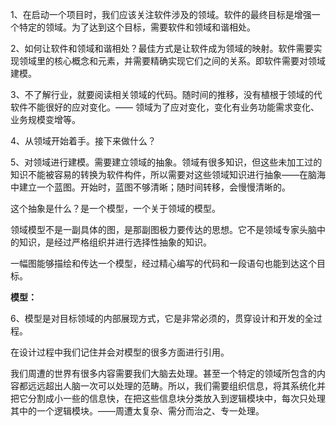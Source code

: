 1、在启动一个项目时，我们应该关注软件涉及的领域。软件的最终目标是增强一个特定的领域。为了达到这个目标，需要软件和领域和谐相处。

2、如何让软件和领域和谐相处？最佳方式是让软件成为领域的映射。软件需要实现领域里的核心概念和元素，并需要精确实现它们之间的关系。即软件需要对领域建模。

3、不了解行业，就要阅读相关领域的代码。随时间的推移，没有植根于领域的代软件不能很好的应对变化。—— 领域为了应对变化，变化有业务功能需求变化、业务规模变增等。

4、从领域开始着手。接下来做什么？

5、对领域进行建模。需要建立领域的抽象。领域有很多知识，但这些未加工过的知识不能被容易的转换为软件构件，所以需要对这些领域知识进行抽象——在脑海中建立一个蓝图。开始时，蓝图不够清晰；随时间转移，会慢慢清晰的。

这个抽象是什么？是一个模型，一个关于领域的模型。

领域模型不是一副具体的图，是那副图极力要传达的思想。它不是领域专家头脑中的知识，是经过严格组织并进行选择性抽象的知识。

一幅图能够描绘和传达一个模型，经过精心编写的代码和一段语句也能到达这个目标。

**模型：**

6、模型是对目标领域的内部展现方式，它是非常必须的，贯穿设计和开发的全过程。

在设计过程中我们记住并会对模型的很多方面进行引用。

我们周遭的世界有很多内容需要我们大脑去处理。甚至一个特定的领域所包含的内容都远远超出人脑一次可以处理的范畴。所以，我们需要组织信息，将其系统化并把它分割成小一些的信息快，在把这些信息块分类放入到逻辑模块中，每次只处理其中的一个逻辑模块。——周遭太复杂、需分而治之、专一处理。

